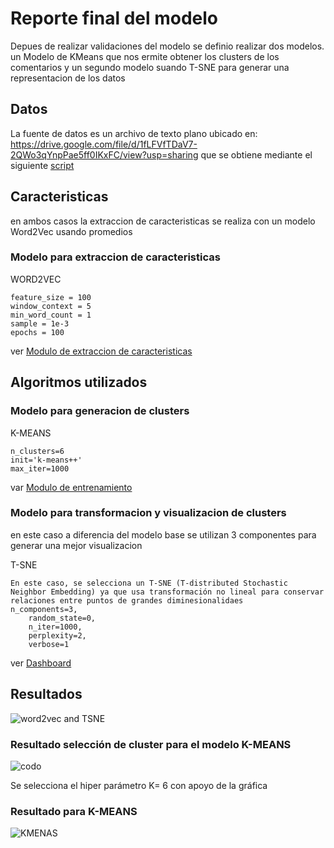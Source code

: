 # Reporte final del modelo
Depues de realizar validaciones del modelo se definio realizar dos modelos. un Modelo de KMeans que nos ermite obtener los clusters de los comentarios y un segundo modelo suando T-SNE para generar una representacion de los datos
 
## Datos
La fuente de datos es un archivo de texto plano ubicado en: https://drive.google.com/file/d/1fLFVfTDaV7-2QWo3qYnpPae5ff0IKxFC/view?usp=sharing que se obtiene mediante el siguiente [script](https://github.com/jonatan-parra/mlds6/blob/1c8653769ecb0855fe3e1f91dbc761a7528abf85/scripts/data_acquisition/downloadFromGDrive.py)


## Caracteristicas

en ambos casos la extraccion de caracteristicas se realiza con un modelo Word2Vec usando promedios 

### Modelo para extraccion de caracteristicas

WORD2VEC

    feature_size = 100
    window_context = 5
    min_word_count = 1
    sample = 1e-3
    epochs = 100
 
ver [Modulo de extraccion de caracteristicas](https://github.com/jonatan-parra/mlds6/blob/1c8653769ecb0855fe3e1f91dbc761a7528abf85/digitallistening/training/feature_extraction.py)

## Algoritmos utilizados

### Modelo para generacion de clusters

K-MEANS

    n_clusters=6
    init='k-means++'
    max_iter=1000

var [Modulo de entrenamiento](https://github.com/jonatan-parra/mlds6/blob/1c8653769ecb0855fe3e1f91dbc761a7528abf85/digitallistening/training/model_training.py)

### Modelo para transformacion y visualizacion de clusters

en este caso a diferencia del modelo base se utilizan 3 componentes para generar una mejor visualizacion

T-SNE

    En este caso, se selecciona un T-SNE (T-distributed Stochastic Neighbor Embedding) ya que usa transformación no lineal para conservar relaciones entre puntos de grandes diminesionalidaes
    n_components=3,
        random_state=0,
        n_iter=1000,
        perplexity=2,
        verbose=1
ver [Dashboard](https://github.com/jonatan-parra/mlds6/blob/1c8653769ecb0855fe3e1f91dbc761a7528abf85/scripts/dashboard/app.py)

## Resultados

![word2vec and TSNE](https://user-images.githubusercontent.com/43830019/145692892-e977520a-00fa-4a25-b41a-ac636c5bb7be.png)

### Resultado selección de cluster para el modelo K-MEANS

![codo](https://user-images.githubusercontent.com/43830019/145693019-fbd8f434-d9d5-4003-8721-8824b5d1246c.png)


Se selecciona el hiper parámetro K= 6 con apoyo de la gráfica

### Resultado para K-MEANS

![KMENAS](https://user-images.githubusercontent.com/43830019/145692959-b00cd66e-6b3c-4471-9416-1a72ddc5548a.png)
